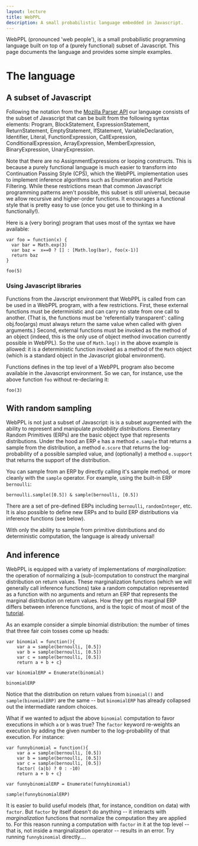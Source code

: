 ```yaml
---
layout: lecture
title: WebPPL
description: A small probabilistic language embedded in Javascript.
---
```



WebPPL (pronounced 'web people'), is a small probabilistic programming language built on top of a (purely functional) subset of Javascript. This page documents the language and provides some simple examples.

# The language

## A subset of Javascript

Following the notation from the [Mozilla Parser API](https://developer.mozilla.org/en-US/docs/Mozilla/Projects/SpiderMonkey/Parser_API) our language consists of the subset of Javascript that can be built from the following syntax elements:
Program, BlockStatement, ExpressionStatement, ReturnStatement, EmptyStatement, IfStatement, VariableDeclaration, Identifier, Literal, FunctionExpression, CallExpression, ConditionalExpression, ArrayExpression, MemberExpression, BinaryExpression, UnaryExpression.

Note that there are no AssignmentExpressions or looping constructs. This is because a purely functional language is much easier to transform into Continuation Passing Style (CPS), which the WebPPL implementation uses to implement inference algorithms such as Enumeration and Particle Filtering.
While these restrictions mean that common Javascript programming patterns aren't possible, this subset is still universal, because we allow recursive and higher-order functions. It encourages a functional style that is pretty easy to use (once you get use to thinking in a functionally!).

Here is a (very boring) program that uses most of the syntax we have available:

~~~~
var foo = function(x) {
  var bar = Math.exp(3)
  var baz =  x==0 ? [] : [Math.log(bar), foo(x-1)]
  return baz
}

foo(5) 
~~~~

### Using Javascript libraries

Functions from the Javscript environment that WebPPL is called from can be used in a WebPPL program, with a few restrictions. First, these external functions must be deterministic and can carry no state from one call to another. (That is, the functions must be 'referentially transparent': calling obj.foo(args) must always return the same value when called with given arguments.) Second, external functions must be invoked as the method of an object (indeed, this is the only use of object method invocation currently possible in WebPPL). So the use of `Math.log()` in the above example is allowed: it is a deterministic function invoked as a method of the `Math` object (which is a standard object in the Javascript global environment).

Functions defines in the top level of a WebPPL program also become available in the Javascript environment. So we can, for instance, use the above function `foo` without re-declaring it:

~~~
foo(3)
~~~


## With random sampling

WebPPL is not just a subset of Javascript: is is a subset augmented with the ability to represent and manipulate *probability distributions*. Elementary Random Primitives (ERPs) are the basic object type that represents distributions. Under the hood an ERP `e` has a method `e.sample` that returns a sample from the distribution, a method `e.score` that returns the log-probability of a possible sampled value, and (optionally) a method `e.support` that returns the support of the distribution.

You can sample from an ERP by directly calling it's sample method, or more cleanly with the `sample` operator. For example, using the built-in ERP `bernoulli`:

~~~~
bernoulli.sample([0.5]) & sample(bernoulli, [0.5])
~~~~

There are a set of pre-defined ERPs including `bernoulli`, `randomInteger`, etc. It is also possible to define new ERPs and to build ERP distributions via inference functions (see below).

With only the ability to sample from primitive distributions and do deterministic computation, the language is already universal!




## And inference

WebPPL is equipped with a variety of implementations of *marginalization*: the operation of normalizing a (sub-)computation to construct the marginal distribution on return values. These marginalization functions (which we will generally call inference functions) take a random computation represented as a function with no arguments and return an ERP that represents the marginal distribution on return values. How they get this marginal ERP differs between inference functions, and is the topic of most of most of the [tutorial](../index.html).

As an example consider a simple binomial distribution: the number of times that three fair coin tosses come up heads:

~~~
var binomial = function(){
    var a = sample(bernoulli, [0.5])
    var b = sample(bernoulli, [0.5])
    var c = sample(bernoulli, [0.5])
    return a + b + c}

var binomialERP = Enumerate(binomial)

binomialERP
~~~

Notice that the distribution on return values from `binomial()` and `sample(binomialERP)` are the same -- but `binomialERP` has already collapsed out the intermediate random choices.

What if we wanted to adjust the above `binomial` computation to favor executions in which `a` or `b` was true? The `factor` keyword re-weights an execution by adding the given number to the log-probability of that execution. For instance:

~~~
var funnybinomial = function(){
    var a = sample(bernoulli, [0.5])
    var b = sample(bernoulli, [0.5])
    var c = sample(bernoulli, [0.5])
    factor( (a|b) ? 0 : -10)
    return a + b + c}

var funnybinomialERP = Enumerate(funnybinomial)

sample(funnybinomialERP)
~~~

It is easier to build useful models (that, for instance, condition on data) with `factor`. But `factor` by itself doesn't do anything -- it interacts with *marginalization* functions that normalize the computation they are applied to. For this reason running a computation with `factor` in it at the top level -- that is, not inside a marginalization operator -- results in an error. Try running `funnybinomial` directly....


 
